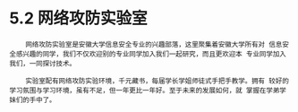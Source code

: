 # 5.2 网络攻防实验室

        网络攻防实验室是安徽大学信息安全专业的兴趣部落，这里聚集着安徽大学所有对 信息安全感兴趣的同学，我们不仅欢迎别的专业同学加入我们一起研究，而且更欢迎本 专业同学加入我们，一同探讨技术。

        实验室配有网络攻防实验环境，千元藏书，每届学长学姐师徒式手把手教学。拥有 较好的学习氛围与学习环境，虽有不足，但一年更比一年好。至于未来的发展如何，就 掌握在学弟学妹们的手中了。


